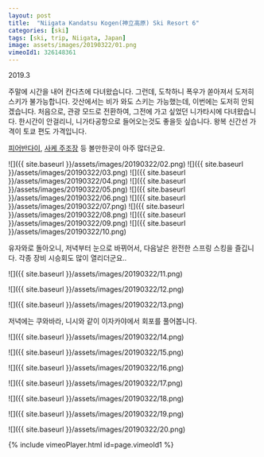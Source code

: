```yaml
---
layout: post
title:  "Niigata Kandatsu Kogen(神立高原) Ski Resort 6"
categories: [ski]
tags: [ski, trip, Niigata, Japan]
image: assets/images/20190322/01.png
vimeoId1: 326148361
---
```

2019.3


주말에 시간을 내어 칸다츠에 다녀왔습니다.
그런데, 도착하니 폭우가 쏟아져서 도저히 스키가 불가능합니다.
갓산에서는 비가 와도 스키는 가능했는데,
이번에는 도저히 안되겠습니다.
처음으로, 관광 모드로 전환하여, 그전에 가고 싶었던 니가타시에 다녀왔습니다.
한시간이 안걸리니, 니가타공항으로 들어오는것도 좋을듯 싶습니다.
왕복 신간선 가격이 토쿄 편도 가격입니다.

[피어반다이][bandai], [사케 주조장][minemura] 등 볼만한곳이 아주 많더군요.

![]({{ site.baseurl }}/assets/images/20190322/02.png)
![]({{ site.baseurl }}/assets/images/20190322/03.png)
![]({{ site.baseurl }}/assets/images/20190322/04.png)
![]({{ site.baseurl }}/assets/images/20190322/05.png)
![]({{ site.baseurl }}/assets/images/20190322/06.png)
![]({{ site.baseurl }}/assets/images/20190322/07.png)
![]({{ site.baseurl }}/assets/images/20190322/08.png)
![]({{ site.baseurl }}/assets/images/20190322/09.png)
![]({{ site.baseurl }}/assets/images/20190322/10.png)

유자와로 돌아오니, 저녁부터 눈으로 바뀌어서,
다음날은 완전한 스프링 스킹을 즐깁니다.
각종 장비 시승회도 많이 열리더군요..

![]({{ site.baseurl }}/assets/images/20190322/11.png)

![]({{ site.baseurl }}/assets/images/20190322/12.png)

![]({{ site.baseurl }}/assets/images/20190322/13.png)

저녁에는 쿠와바라, 니시와 같이 이자카야에서 회포를 풀어봅니다.

![]({{ site.baseurl }}/assets/images/20190322/14.png)

![]({{ site.baseurl }}/assets/images/20190322/15.png)

![]({{ site.baseurl }}/assets/images/20190322/16.png)

![]({{ site.baseurl }}/assets/images/20190322/17.png)

![]({{ site.baseurl }}/assets/images/20190322/18.png)

![]({{ site.baseurl }}/assets/images/20190322/19.png)

![]({{ site.baseurl }}/assets/images/20190322/20.png)

{% include vimeoPlayer.html id=page.vimeoId1 %}

[bandai]: http://www.bandai-nigiwai.jp
[minemura]: http://www.minemurashouten.com